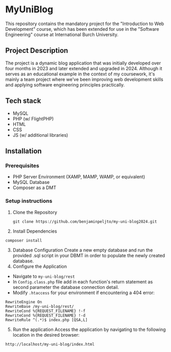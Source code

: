 # MyUniBlog

This repository contains the mandatory project for the "Introduction to Web Development" course, which has been extended for use in the "Software Engineering" course at International Burch University.

## Project Description

The project is a dynamic blog application that was initially developed over four months in 2023 and later extended and upgraded in 2024. Although it serves as an educational example in the context of my coursework, it's mainly a team project where we've been improving web development skills and applying software engineering principles practically.

## Tech stack
* MySQL
* PHP (w/ FlightPHP)
* HTML
* CSS
* JS (w/ additional libraries)

## Installation
### Prerequisites
* PHP Server Environment (XAMP, MAMP, WAMP, or equivalent)
* MySQL Database
* Composer as a DMT

### Setup instructions
1. Clone the Repository
   ```
   git clone https://github.com/benjaminpeljto/my-uni-blog2024.git
   ```
2. Install Dependencies
```
composer install
```
3. Database Configuration
Create a new empty database and run the provided .sql script in your DBMT in order to populate the newly created database.
4. Configure the Application
* Navigate to `my-uni-blog/rest`
* In `Config.class.php` file add in each function's return statement as second parameter the database connection detail.
* Modify `.htaccess` for your environment if encountering a 404 error:
```
RewriteEngine On
RewriteBase /my-uni-blog/rest/
RewriteCond %{REQUEST_FILENAME} !-f
RewriteCond %{REQUEST_FILENAME} !-d
RewriteRule ^(.*)$ index.php [QSA,L]
```
5. Run the application
Access the application by navigating to the following location in the desired browser:
```
http://localhost/my-uni-blog/index.html
```
